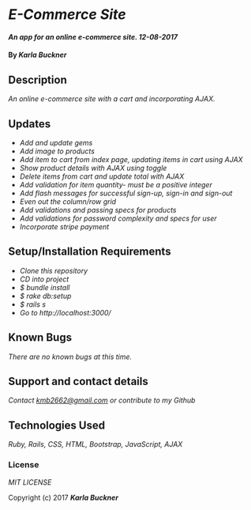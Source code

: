 # _E-Commerce Site_

#### _An app for an online e-commerce site. 12-08-2017_

#### By _**Karla Buckner**_

## Description

_An online e-commerce site with a cart and incorporating AJAX._

## Updates

* _Add and update gems_
* _Add image to products_
* _Add item to cart from index page, updating items in cart using AJAX_
* _Show product details with AJAX using toggle_
* _Delete items from cart and update total with AJAX_
* _Add validation for item quantity- must be a positive integer_
* _Add flash messages for successful sign-up, sign-in and sign-out_
* _Even out the column/row grid_
* _Add validations and passing specs for products_
* _Add validations for password complexity and specs for user_
* _Incorporate stripe payment_

## Setup/Installation Requirements

* _Clone this repository_
* _CD into project_
* _$ bundle install_
* _$ rake db:setup_
* _$ rails s_
* _Go to http://localhost:3000/_

## Known Bugs

_There are no known bugs at this time._

## Support and contact details

_Contact kmb2662@gmail.com or contribute to my Github_

## Technologies Used

_Ruby, Rails, CSS, HTML, Bootstrap, JavaScript, AJAX_

### License

*MIT LICENSE*

Copyright (c) 2017 **_Karla Buckner_**
